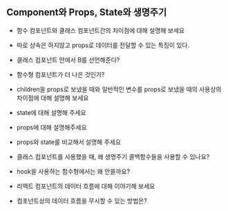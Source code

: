 ## Component와 Props, State와 생명주기

- 함수 컴포넌트와 클래스 컴포넌트간의 차이점에 대해 설명해 보세요

- 따로 상속은 하지않고 props로 데이터를 전달할 수 있는 특징이 있다.

- 클래스 컴포넌트 안에서 B를 선언해준다?

- 함수형 컴포넌트가 더 나은 것인가?

- children을 props로 보냈을 때와 일반적인 변수를 props로 보냈을 때의 사용상의 차이점에 대해 설명해 보세요

- state에 대해 설명해 주세요

- props에 대해 설명해주세요

- props와 state를 비교해서 설명해 주세요

- 클래스 컴포넌트를 사용했을 때, 왜 생명주기 콜백함수들을 사용할 수 있나요?

- hook을 사용하는 함수형에서는 왜 안쓸까요?


- 리엑트 컴포넌트의 데이터 흐름에 대해 이야기해 보세요


- 컴포넌트상의 데이터 흐름을 무시할 수 있는 방법은?



